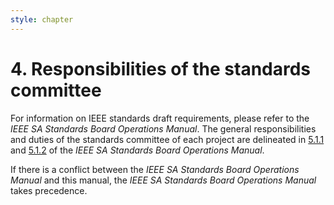 ```yaml
---
style: chapter
---
```


# 4. Responsibilities of the standards committee

For information on IEEE standards draft requirements, please refer to the *IEEE SA Standards Board Operations Manual*. The general responsibilities and duties of the standards committee of each project are delineated in [5.1.1](http://standards.ieee.org/develop/policies/opman/sect5.html) and [5.1.2](http://standards.ieee.org/develop/policies/opman/sect5.html) of the *IEEE SA Standards Board Operations Manual*.

If there is a conflict between the *IEEE SA Standards Board Operations Manual* and this manual, the *IEEE SA Standards Board Operations Manual* takes precedence.
